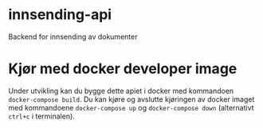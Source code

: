 # innsending-api

Backend for innsending av dokumenter

# Kjør med docker developer image
Under utvikling kan du bygge dette apiet i docker med kommandoen `docker-compose build`. Du kan kjøre og avslutte kjøringen av docker imaget med kommandoene `docker-compose up` og `docker-compose down` (alternativt `ctrl+c` i terminalen).
